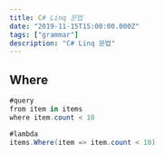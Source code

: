 ```yaml
---
title: C# Linq 문법
date: "2019-11-15T15:00:00.000Z"
tags: ["grammar"]
description: "C# Linq 문법"
---
```


## Where
```c#
#query
from item in items
where item.count < 10

#lambda
items.Where(item => item.count < 10)
```